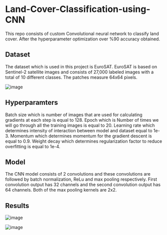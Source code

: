 # Land-Cover-Classification-using-CNN
This repo consists of custom Convolutional neural network to classify land cover. After the hyperparameter optimization over %90 accuracy obtained.

## Dataset
The dataset which is used in this project is EuroSAT. EuroSAT is based on Sentinel-2 satellite images and consists of 27,000 labeled images with a total of 10 different classes. The patches measure 64x64 pixels. 

![image](https://user-images.githubusercontent.com/86148100/191494250-70323f3b-c815-4045-b572-42be4bc0db36.png)

## Hyperparamters
Batch size which is number of images that are used for calculating gradients at each step is equal to 128.
Epoch which is Number of times we will go through all the training images is equal to 20.
Learning rate which determines intensity of interaction between model and dataset equal to 1e-3.
Momentum which determines momentum for the gradient descent is equal to 0.9.
Weight decay which determines regularization factor to reduce overfitting is equal to 1e-4.

## Model 
The CNN model consists of 2 convolutions and these convolutions are followed by batch normalization, ReLu and max pooling respectively. First convolution output has 32 channels and the second convolution output has 64 channels. Both of the max pooling kernels are 2x2.

## Results
![image](https://user-images.githubusercontent.com/86148100/191497528-a1e81373-da45-4625-8df9-e98fd46440fc.png)

![image](https://user-images.githubusercontent.com/86148100/191497588-9e9ff769-e7bf-4b2d-b28e-f08d8d6242d0.png)


